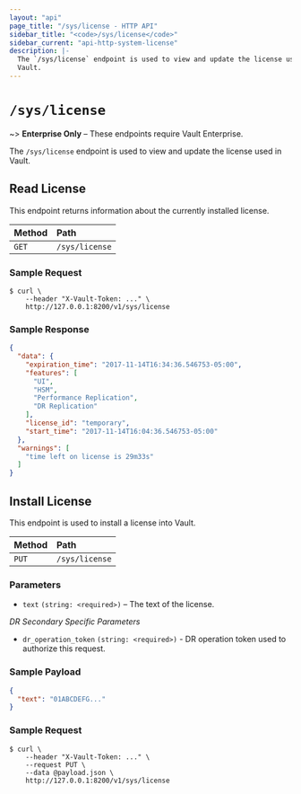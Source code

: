 ```yaml
---
layout: "api"
page_title: "/sys/license - HTTP API"
sidebar_title: "<code>/sys/license</code>"
sidebar_current: "api-http-system-license"
description: |-
  The `/sys/license` endpoint is used to view and update the license used in 
  Vault.
---
```


# `/sys/license`

~> **Enterprise Only** – These endpoints require Vault Enterprise.

The `/sys/license` endpoint is used to view and update the license used in 
Vault.

## Read License

This endpoint returns information about the currently installed license.

| Method   | Path                         |
| :--------------------------- | :--------------------- |
| `GET`    | `/sys/license`                |

### Sample Request

```
$ curl \
    --header "X-Vault-Token: ..." \
    http://127.0.0.1:8200/v1/sys/license
```

### Sample Response

```json
{
  "data": {
    "expiration_time": "2017-11-14T16:34:36.546753-05:00",
    "features": [
      "UI",
      "HSM",
      "Performance Replication",
      "DR Replication"
    ],
    "license_id": "temporary",
    "start_time": "2017-11-14T16:04:36.546753-05:00"
  },
  "warnings": [
    "time left on license is 29m33s"
  ]
}
```

## Install License

This endpoint is used to install a license into Vault.

| Method   | Path                         |
| :--------------------------- | :--------------------- |
| `PUT`    | `/sys/license`                |

### Parameters

- `text` `(string: <required>)` – The text of the license.

*DR Secondary Specific Parameters*

  - `dr_operation_token` `(string: <required>)` - DR operation token used to authorize this request.


### Sample Payload

```json
{
  "text": "01ABCDEFG..."
}
```

### Sample Request

```
$ curl \
    --header "X-Vault-Token: ..." \
    --request PUT \
    --data @payload.json \
    http://127.0.0.1:8200/v1/sys/license
```
